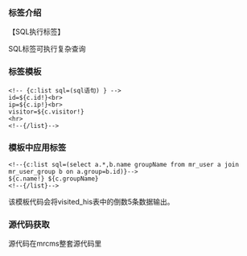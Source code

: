 ### 标签介绍

【SQL执行标签】

SQL标签可执行复杂查询
 

### 标签模板

```
<!-- {c:list sql=(sql语句) } -->
id=${c.id!}<br>
ip=${c.ip!}<br>
visitor=${c.visitor!}
<hr>
<!--{/list}-->
```
 



### 模板中应用标签

```
<!--{c:list sql=(select a.*,b.name groupName from mr_user a join mr_user_group b on a.group=b.id)}-->
${c.name!} ${c.groupName}
<!--{/list}-->
```

该模板代码会将visited_his表中的倒数5条数据输出。




### 源代码获取

源代码在mrcms整套源代码里

